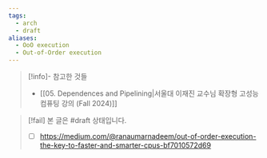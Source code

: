 ```yaml
---
tags:
  - arch
  - draft
aliases:
  - OoO execution
  - Out-of-Order execution
---
```

> [!info]- 참고한 것들
> - [[05. Dependences and Pipelining|서울대 이재진 교수님 확장형 고성능 컴퓨팅 강의 (Fall 2024)]]

> [!fail] 본 글은 #draft 상태입니다.
> - [ ] https://medium.com/@ranaumarnadeem/out-of-order-execution-the-key-to-faster-and-smarter-cpus-bf7010572d69
